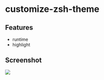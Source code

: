# customize-zsh-theme

## Features
- runtime
- highlight

## Screenshot

![](http://olrs8j04a.bkt.clouddn.com/18-7-16/24469077.jpg)
